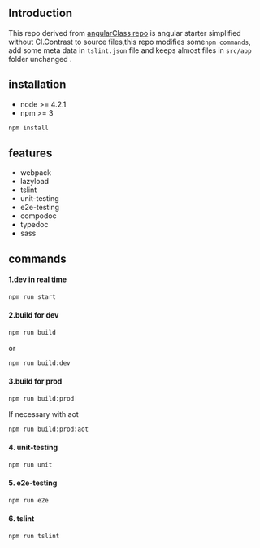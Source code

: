 ## Introduction

This repo derived from [angularClass repo](https://github.com/AngularClass/angular-starter) is angular starter simplified without CI.Contrast to source files,this repo modifies some`npm commands`, add some meta data in `tslint.json` file and keeps almost files in `src/app` folder unchanged .

## installation

* node >= 4.2.1
* npm >= 3

```bash
npm install
```

## features

* webpack
* lazyload
* tslint
* unit-testing
* e2e-testing
* compodoc
* typedoc
* sass

## commands
#### 1.dev in real time
```bash
npm run start
```

#### 2.build for dev
```bash
npm run build
```
or
```bash
npm run build:dev
```

#### 3.build for prod
```bash
npm run build:prod
```
If necessary with aot
```bash
npm run build:prod:aot
```

#### 4. unit-testing
```bash
npm run unit
```

#### 5. e2e-testing
```bash
npm run e2e
```

#### 6. tslint
```bash
npm run tslint
```
